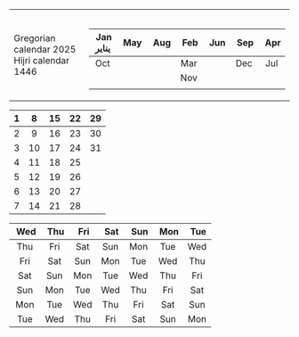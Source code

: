<table>
<tr><td>
Gregorian calendar 2025 <br>
Hijri calendar 1446

</td><td>
  
<table>
  <colgroup>
  <col style="width: 14.28%;">
  <col style="width: 14.28%;">
  <col style="width: 14.28%;">
  <col style="width: 14.28%;">
  <col style="width: 14.28%;">
  <col style="width: 18.28%;">
  <col style="width: 10.28%;">
</colgroup>
  
|&nbsp;Jan<br>يناير|&nbsp;May|&nbsp;Aug|&nbsp;Feb|&nbsp;Jun|&nbsp;Sep|&nbsp;Apr|
|:---:|:---:|:---:|:---:|:---:|:---:|:---:|
|Oct|   |   |Mar|   |Dec|Jul|
|   |   |   |Nov|   |   |   |
|   |   |   |   |   |   |   |

</table>

</td></tr>

<tr><td>

|1|8|15|22|29|
|:---:|:---:|:---:|:---:|:---:|
|2|9|16|23|30|
|3|10|17|24|31|
|4|11|18|25|  |
|5|12|19|26|  |
|6|13|20|27|  |
|7|14|21|28|  |

</td><td>

|&nbsp;Wed|&nbsp;Thu|&nbsp;Fri|&nbsp;Sat|&nbsp;Sun|&nbsp;Mon|&nbsp;Tue|
|:---:|:---:|:---:|:---:|:---:|:---:|:---:|
|Thu|Fri|Sat|Sun|Mon|Tue|Wed|
|Fri|Sat|Sun|Mon|Tue|Wed|Thu|
|Sat|Sun|Mon|Tue|Wed|Thu|Fri|
|Sun|Mon|Tue|Wed|Thu|Fri|Sat|
|Mon|Tue|Wed|Thu|Fri|Sat|Sun|
|Tue|Wed|Thu|Fri|Sat|Sun|Mon|

</td></tr> </table>
